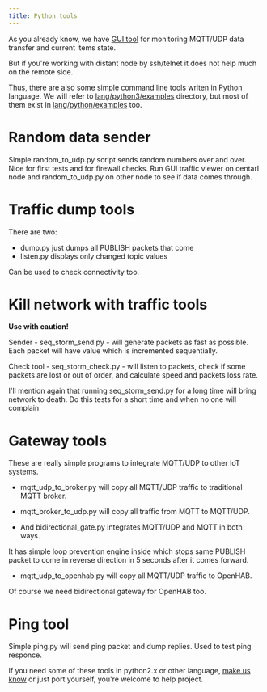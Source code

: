 ```yaml
---
title: Python tools
---
```


As you already know, we 
have [GUI tool](https://dzavalishin.github.io/mqtt_udp/2019/01/01/Viewer-Tool.html) for 
monitoring MQTT/UDP data transfer and current items state.

But if you're working with distant node by ssh/telnet it does not help much
on the remote side.

Thus, there are also some simple command line tools writen in Python language.
We will refer to [lang/python3/examples](https://github.com/dzavalishin/mqtt_udp/tree/master/lang/python3/examples) directory,
but most of them exist in [lang/python/examples](https://github.com/dzavalishin/mqtt_udp/tree/master/lang/python/examples) too.


# Random data sender

Simple random_to_udp.py script sends random numbers over and over.
Nice for first tests and for firewall checks. Run GUI traffic viewer
on centarl node and random_to_udp.py on other node to see if data comes through.

# Traffic dump tools

There are two:

* dump.py just dumps all PUBLISH packets that come
* listen.py displays only changed topic values

Can be used to check connectivity too.

# Kill network with traffic tools

**Use with caution!**

Sender - seq_storm_send.py - will generate packets as fast as possible. Each
packet will have value which is incremented sequentially.


Check tool - seq_storm_check.py  - will listen to packets, check if some packets 
are lost or out of order, and calculate speed and packets loss rate.


I'll mention again that running seq_storm_send.py for a long time will
bring network to death. Do this tests for a short time and when no one
will complain.

# Gateway tools

These are really simple programs to integrate MQTT/UDP to other IoT systems.

* mqtt_udp_to_broker.py will copy all MQTT/UDP traffic to traditional MQTT broker.

* mqtt_broker_to_udp.py will copy all traffic from MQTT to MQTT/UDP.

* And bidirectional_gate.py integrates MQTT/UDP and MQTT in both ways.

It has simple loop prevention engine inside which stops same PUBLISH packet to come
in reverse direction in 5 seconds after it comes forward.

* mqtt_udp_to_openhab.py will copy all MQTT/UDP traffic to OpenHAB.

Of course we need bidirectional gateway for OpenHAB too.

# Ping tool

Simple ping.py will send ping packet and dump replies. Used to test ping responce.







If you need some of these tools in python2.x or other language, 
[make us know](https://github.com/dzavalishin/mqtt_udp/issues) or just
port yourself, you're welcome to help project.
